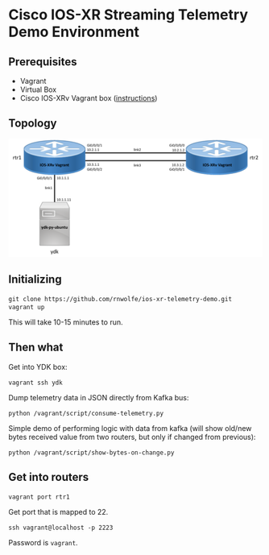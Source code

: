 # Cisco IOS-XR Streaming Telemetry Demo Environment
## Prerequisites

* Vagrant
* Virtual Box
* Cisco IOS-XRv Vagrant box ([instructions](https://xrdocs.io/getting-started/iosxr-vagrant-beta))

## Topology
![Topology](topology.png)
## Initializing

```
git clone https://github.com/rnwolfe/ios-xr-telemetry-demo.git
vagrant up
```

This will take 10-15 minutes to run.

## Then what
Get into YDK box:

```
vagrant ssh ydk
```

Dump telemetry data in JSON directly from Kafka bus:

```
python /vagrant/script/consume-telemetry.py
```

Simple demo of performing logic with data from kafka (will show old/new bytes received value from two routers, but only if changed from previous):

```
python /vagrant/script/show-bytes-on-change.py
```

## Get into routers

```
vagrant port rtr1
```

Get port that is mapped to 22.

```
ssh vagrant@localhost -p 2223
```

Password is `vagrant`.

